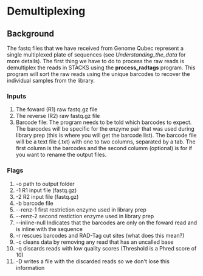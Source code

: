 # Demultiplexing  
  
## Background  
  
The fastq files that we have received from Genome Qubec represent a single multiplexed plate of sequences (see *Understanding_the_data* for more details). The first thing we have to do to process the raw reads is demultiplex the reads in STACKS using the **process_radtags** program. This program will sort the raw reads using the unique barcodes to recover the individual samples from the library.   
  
### Inputs   
1) The foward (R1) raw fastq.gz file
2) The reverse (R2) raw fastq.gz file
3) Barcode file: The program needs to be told which barcodes to expect. The barcodes will be specific for the enzyme pair that was used during library prep (this is where you will get the barcode list). The barcode file will be a text file (.txt) with one to two columns, separated by a tab. The first column is the barcodes and the second columm (optional) is for if you want to rename the output files.
  
### Flags  
1) -o
  path to output folder
3) -1  R1 input file (fastq.gz)
4) -2  R2 input file (fastq.gz)
5) -b  barcode file
6) --renz-1  first restriction enzyme used in library prep
7) --renz-2  second restiction enzyme used in library prep
8) --inline-null  Indicates that the barcodes are only on the foward read and is inline with the sequence
9) -r  rescues barcodes and RAD-Tag cut sites (what does this mean?)
10) -c  cleans data by removing any read that has an uncalled base
11) -q  discards reads with low quality scores (Threshold is a Phred score of 10)
12) -D  writes a file with the discarded reads so we don't lose this information 
